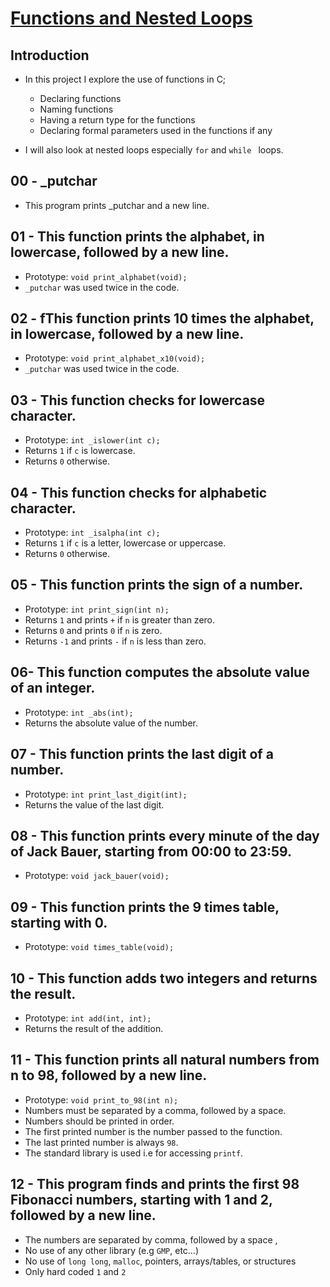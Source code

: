 # <ins>Functions and Nested Loops

## Introduction
- In this project I explore the use of functions in C;
	- Declaring functions
	- Naming functions
	- Having a return type for the functions
	- Declaring formal parameters used in the functions if any

- I will also look at nested loops especially `for` and `while ` loops.

## 00 - _putchar
- This program prints _putchar and a new line.

## 01 - This function prints the alphabet, in lowercase, followed by a new line.
- Prototype: `void print_alphabet(void);`
- `_putchar` was used twice in the code.

## 02 - fThis function prints 10 times the alphabet, in lowercase, followed by a new line.
- Prototype: `void print_alphabet_x10(void);`
- `_putchar` was used twice in the code.

## 03 - This function checks for lowercase character.
- Prototype: `int _islower(int c);`
- Returns `1` if `c` is lowercase.
- Returns `0` otherwise.

## 04 - This function checks for alphabetic character.
- Prototype: `int _isalpha(int c);`
- Returns `1` if `c` is a letter, lowercase or uppercase.
- Returns `0` otherwise.

## 05 - This function prints the sign of a number.
- Prototype: `int print_sign(int n);`
- Returns `1` and prints `+` if `n` is greater than zero.
- Returns `0` and prints `0` if `n` is zero.
- Returns `-1` and prints `-` if `n` is less than zero.

## 06- This function computes the absolute value of an integer.
- Prototype: `int _abs(int);`
- Returns the absolute value of the number.

## 07 - This function prints the last digit of a number.
- Prototype: `int print_last_digit(int);`
- Returns the value of the last digit.

## 08 - This function prints every minute of the day of Jack Bauer, starting from 00:00 to 23:59.
- Prototype: `void jack_bauer(void);`

## 09 - This function prints the 9 times table, starting with 0.
- Prototype: `void times_table(void);`

## 10 - This function adds two integers and returns the result.
- Prototype: `int add(int, int);`
- Returns the result of the addition.

## 11 - This function prints all natural numbers from n to 98, followed by a new line.
- Prototype: `void print_to_98(int n);`
- Numbers must be separated by a comma, followed by a space.
- Numbers should be printed in order.
- The first printed number is the number passed to the function.
- The last printed number is always `98`.
- The standard library is used i.e for accessing `printf`.

## 12 - This program finds and prints the first 98 Fibonacci numbers, starting with 1 and 2, followed by a new line.
- The numbers are separated by comma, followed by a space ,
- No use of any other library (e.g `GMP`, etc…)
- No use of `long long`, `malloc`, pointers, arrays/tables, or structures
- Only hard coded `1` and `2`


